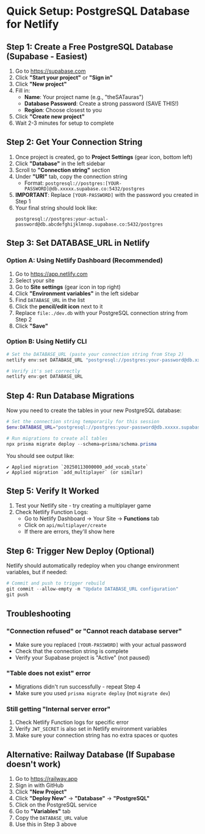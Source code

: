 # Quick Setup: PostgreSQL Database for Netlify

## Step 1: Create a Free PostgreSQL Database (Supabase - Easiest)

1. Go to https://supabase.com
2. Click **"Start your project"** or **"Sign in"**
3. Click **"New project"**
4. Fill in:
   - **Name**: Your project name (e.g., "theSATauras")
   - **Database Password**: Create a strong password (SAVE THIS!)
   - **Region**: Choose closest to you
5. Click **"Create new project"**
6. Wait 2-3 minutes for setup to complete

## Step 2: Get Your Connection String

1. Once project is created, go to **Project Settings** (gear icon, bottom left)
2. Click **"Database"** in the left sidebar
3. Scroll to **"Connection string"** section
4. Under **"URI"** tab, copy the connection string
   - Format: `postgresql://postgres:[YOUR-PASSWORD]@db.xxxxx.supabase.co:5432/postgres`
5. **IMPORTANT**: Replace `[YOUR-PASSWORD]` with the password you created in Step 1
6. Your final string should look like:
   ```
   postgresql://postgres:your-actual-password@db.abcdefghijklmnop.supabase.co:5432/postgres
   ```

## Step 3: Set DATABASE_URL in Netlify

### Option A: Using Netlify Dashboard (Recommended)

1. Go to https://app.netlify.com
2. Select your site
3. Go to **Site settings** (gear icon in top right)
4. Click **"Environment variables"** in the left sidebar
5. Find `DATABASE_URL` in the list
6. Click the **pencil/edit icon** next to it
7. Replace `file:./dev.db` with your PostgreSQL connection string from Step 2
8. Click **"Save"**

### Option B: Using Netlify CLI

```powershell
# Set the DATABASE_URL (paste your connection string from Step 2)
netlify env:set DATABASE_URL "postgresql://postgres:your-password@db.xxxxx.supabase.co:5432/postgres"

# Verify it's set correctly
netlify env:get DATABASE_URL
```

## Step 4: Run Database Migrations

Now you need to create the tables in your new PostgreSQL database:

```powershell
# Set the connection string temporarily for this session
$env:DATABASE_URL="postgresql://postgres:your-password@db.xxxxx.supabase.co:5432/postgres"

# Run migrations to create all tables
npx prisma migrate deploy --schema=prisma/schema.prisma
```

You should see output like:
```
✔ Applied migration `20250113000000_add_vocab_state`
✔ Applied migration `add_multiplayer` (or similar)
```

## Step 5: Verify It Worked

1. Test your Netlify site - try creating a multiplayer game
2. Check Netlify Function Logs:
   - Go to Netlify Dashboard → Your Site → **Functions** tab
   - Click on `api/multiplayer/create`
   - If there are errors, they'll show here

## Step 6: Trigger New Deploy (Optional)

Netlify should automatically redeploy when you change environment variables, but if needed:

```powershell
# Commit and push to trigger rebuild
git commit --allow-empty -m "Update DATABASE_URL configuration"
git push
```

## Troubleshooting

### "Connection refused" or "Cannot reach database server"
- Make sure you replaced `[YOUR-PASSWORD]` with your actual password
- Check that the connection string is complete
- Verify your Supabase project is "Active" (not paused)

### "Table does not exist" error
- Migrations didn't run successfully - repeat Step 4
- Make sure you used `prisma migrate deploy` (not `migrate dev`)

### Still getting "Internal server error"
1. Check Netlify Function logs for specific error
2. Verify `JWT_SECRET` is also set in Netlify environment variables
3. Make sure your connection string has no extra spaces or quotes

## Alternative: Railway Database (If Supabase doesn't work)

1. Go to https://railway.app
2. Sign in with GitHub
3. Click **"New Project"**
4. Click **"Deploy New"** → **"Database"** → **"PostgreSQL"**
5. Click on the PostgreSQL service
6. Go to **"Variables"** tab
7. Copy the `DATABASE_URL` value
8. Use this in Step 3 above

